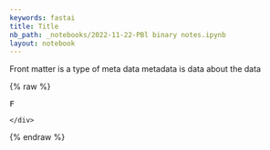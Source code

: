 ```yaml
---
keywords: fastai
title: Title
nb_path: _notebooks/2022-11-22-PBl binary notes.ipynb
layout: notebook
---
```


<!--
#################################################
### THIS FILE WAS AUTOGENERATED! DO NOT EDIT! ###
#################################################
# file to edit: _notebooks/2022-11-22-PBl binary notes.ipynb
-->

<div class="container" id="notebook-container">
        
<div class="cell border-box-sizing text_cell rendered"><div class="inner_cell">
<div class="text_cell_render border-box-sizing rendered_html">
<p>Front matter is a type of meta data
 metadata is data about the data</p>

</div>
</div>
</div>
    {% raw %}
    
<div class="cell border-box-sizing code_cell rendered">
<div class="input">

<div class="inner_cell">
    <div class="input_area">
<div class=" highlight hl-python"><pre><span></span><span class="n">F</span>
</pre></div>

    </div>
</div>
</div>

</div>
    {% endraw %}

</div>
 

